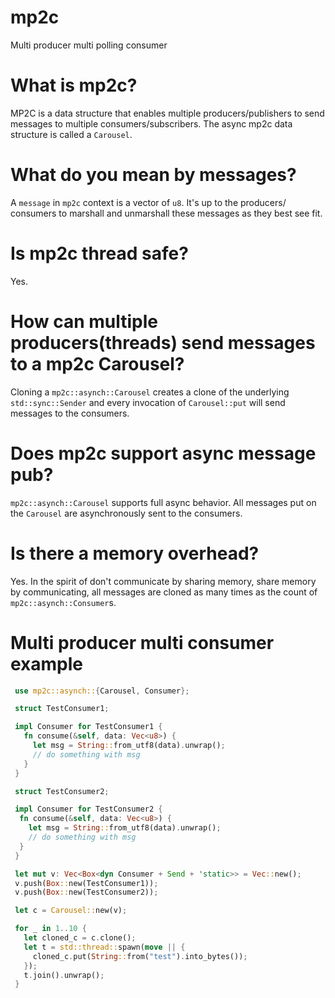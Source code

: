 # mp2c
Multi producer multi polling consumer

# What is mp2c?
MP2C is a data structure that enables multiple producers/publishers to send messages to multiple consumers/subscribers.
The async mp2c data structure is called a `Carousel`.

# What do you mean by messages?
A `message` in `mp2c` context is a vector of `u8`. It's up to the producers/ consumers to marshall and unmarshall these messages as they best see fit.

# Is mp2c thread safe?
Yes.

# How can multiple producers(threads) send messages to a mp2c Carousel?
Cloning a `mp2c::asynch::Carousel` creates a clone of the underlying `std::sync::Sender` and every invocation of `Carousel::put` will send messages to the consumers. 

# Does mp2c support async message pub?
`mp2c::asynch::Carousel` supports full async behavior. All messages put on the `Carousel` are asynchronously sent to the consumers.

# Is there a memory overhead?
Yes. In the spirit of don't communicate by sharing memory, share memory by communicating, all messages are cloned as many times as the count of `mp2c::asynch::Consumer`s.

# Multi producer multi consumer example

```rust
 use mp2c::asynch::{Carousel, Consumer};

 struct TestConsumer1;

 impl Consumer for TestConsumer1 {
   fn consume(&self, data: Vec<u8>) {
     let msg = String::from_utf8(data).unwrap();
     // do something with msg
   }
 }

 struct TestConsumer2;

 impl Consumer for TestConsumer2 {
  fn consume(&self, data: Vec<u8>) {
    let msg = String::from_utf8(data).unwrap();
    // do something with msg   
  }
 }

 let mut v: Vec<Box<dyn Consumer + Send + 'static>> = Vec::new();
 v.push(Box::new(TestConsumer1));
 v.push(Box::new(TestConsumer2));

 let c = Carousel::new(v);

 for _ in 1..10 {
   let cloned_c = c.clone();
   let t = std::thread::spawn(move || {
     cloned_c.put(String::from("test").into_bytes());
   });
   t.join().unwrap();
 }
```
